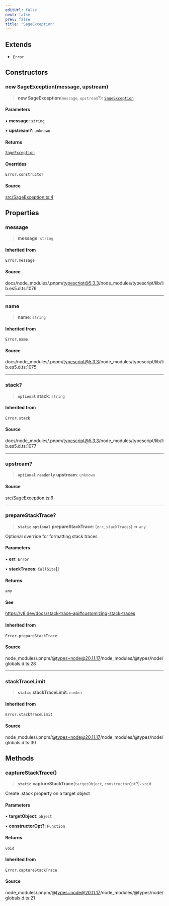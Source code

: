 ```yaml
---
editUrl: false
next: false
prev: false
title: "SageException"
---
```


## Extends

- `Error`

## Constructors

### new SageException(message, upstream)

> **new SageException**(`message`, `upstream`?): [`SageException`](SageException.md)

#### Parameters

• **message**: `string`

• **upstream?**: `unknown`

#### Returns

[`SageException`](SageException.md)

#### Overrides

`Error.constructor`

#### Source

[src/SageException.ts:4](https://github.com/eddienubes/sagetest/blob/c1a99be/src/SageException.ts#L4)

## Properties

### message

> **message**: `string`

#### Inherited from

`Error.message`

#### Source

docs/node\_modules/.pnpm/typescript@5.3.3/node\_modules/typescript/lib/lib.es5.d.ts:1076

***

### name

> **name**: `string`

#### Inherited from

`Error.name`

#### Source

docs/node\_modules/.pnpm/typescript@5.3.3/node\_modules/typescript/lib/lib.es5.d.ts:1075

***

### stack?

> **`optional`** **stack**: `string`

#### Inherited from

`Error.stack`

#### Source

docs/node\_modules/.pnpm/typescript@5.3.3/node\_modules/typescript/lib/lib.es5.d.ts:1077

***

### upstream?

> **`optional`** **`readonly`** **upstream**: `unknown`

#### Source

[src/SageException.ts:6](https://github.com/eddienubes/sagetest/blob/c1a99be/src/SageException.ts#L6)

***

### prepareStackTrace?

> **`static`** **`optional`** **prepareStackTrace**: (`err`, `stackTraces`) => `any`

Optional override for formatting stack traces

#### Parameters

• **err**: `Error`

• **stackTraces**: `CallSite`[]

#### Returns

`any`

#### See

https://v8.dev/docs/stack-trace-api#customizing-stack-traces

#### Inherited from

`Error.prepareStackTrace`

#### Source

node\_modules/.pnpm/@types+node@20.11.17/node\_modules/@types/node/globals.d.ts:28

***

### stackTraceLimit

> **`static`** **stackTraceLimit**: `number`

#### Inherited from

`Error.stackTraceLimit`

#### Source

node\_modules/.pnpm/@types+node@20.11.17/node\_modules/@types/node/globals.d.ts:30

## Methods

### captureStackTrace()

> **`static`** **captureStackTrace**(`targetObject`, `constructorOpt`?): `void`

Create .stack property on a target object

#### Parameters

• **targetObject**: `object`

• **constructorOpt?**: `Function`

#### Returns

`void`

#### Inherited from

`Error.captureStackTrace`

#### Source

node\_modules/.pnpm/@types+node@20.11.17/node\_modules/@types/node/globals.d.ts:21
